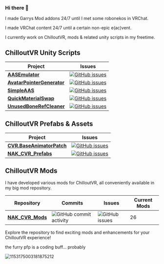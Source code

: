 ### Hi there 👋

I made Garrys Mod addons 24/7 until I met some robonekos in VRChat.

I made VRChat content 24/7 until a certain non-epic e(ac)vent.

I currently work on ChilloutVR, mods & related unity scripts in my freetime.

## ChilloutVR Unity Scripts

| Project                                           | Issues                                                                                                                                                                                                                                  |
|---------------------------------------------------|----------------------------------------------------------------------------------------------------------------------------------------------------------------------------------------------------------------------------------------|
| [**AASEmulator**](https://github.com/NotAKidOnSteam/AASEmulator/)                                                   | [![GitHub issues](https://img.shields.io/github/issues/NotAKidOnSteam/AASEmulator?color=green&logo=github&style=flat)](https://github.com/NotAKidOnSteam/AASEmulator/issues)                                       |
| [**AvatarPointerGenerator**](https://github.com/NotAKidOnSteam/AvatarPointerGenerator/)           | [![GitHub issues](https://img.shields.io/github/issues/NotAKidOnSteam/AvatarPointerGenerator?color=green&logo=github&style=flat)](https://github.com/NotAKidOnSteam/AvatarPointerGenerator/issues) |
| [**SimpleAAS**](https://github.com/NotAKidOnSteam/SimpleAAS/)                                                   | [![GitHub issues](https://img.shields.io/github/issues/NotAKidOnSteam/SimpleAAS?color=green&logo=github&style=flat)](https://github.com/NotAKidOnSteam/SimpleAAS/issues)                                       |
| [**QuickMaterialSwap**](https://github.com/NotAKidOnSteam/QuickMaterialSwap/)                           | [![GitHub issues](https://img.shields.io/github/issues/NotAKidOnSteam/QuickMaterialSwap?color=green&logo=github&style=flat)](https://github.com/NotAKidOnSteam/QuickMaterialSwap/issues)                           |
| [**UnusedBoneRefCleaner**](https://github.com/NotAKidOnSteam/UnusedBoneRefCleaner/)               | [![GitHub issues](https://img.shields.io/github/issues/NotAKidOnSteam/UnusedBoneRefCleaner?color=green&logo=github&style=flat)](https://github.com/NotAKidOnSteam/UnusedBoneRefCleaner/issues)     |

## ChilloutVR Prefabs & Assets
| Project                                           | Issues                                                                                                                                                                                                                                  |
|---------------------------------------------------|----------------------------------------------------------------------------------------------------------------------------------------------------------------------------------------------------------------------------------------|
| [**CVR.BaseAnimatorPatch**](https://github.com/NotAKidOnSteam/CVR.BaseAnimatorPatch/)               | [![GitHub issues](https://img.shields.io/github/issues/NotAKidOnSteam/CVR.BaseAnimatorPatch?color=green&logo=github&style=flat)](https://github.com/NotAKidOnSteam/CVR.BaseAnimatorPatch/issues)     |
| [**NAK_CVR_Prefabs**](https://github.com/NotAKidOnSteam/NAK_CVR_Prefabs/)                                   | [![GitHub issues](https://img.shields.io/github/issues/NotAKidOnSteam/NAK_CVR_Prefabs?color=green&logo=github&style=flat)](https://github.com/NotAKidOnSteam/NAK_CVR_Prefabs/issues)                         |


## ChilloutVR Mods

I have developed various mods for ChilloutVR, all conveniently available in my big mod repository.

| Repository               | Commits                                                              | Issues                                                           | Current Mods |
|--------------------------|----------------------------------------------------------------------|------------------------------------------------------------------|--------------|
| [**NAK_CVR_Mods**](https://github.com/NotAKidOnSteam/NAK_CVR_Mods/) | ![GitHub commit activity](https://img.shields.io/github/commit-activity/m/NotAKidOnSteam/NAK_CVR_Mods?color=blue&logo=github&style=flat) | ![GitHub issues](https://img.shields.io/github/issues/NotAKidOnSteam/NAK_CVR_Mods?color=red&logo=github&style=flat) | 26           |

Explore the repository to find exciting mods and enhancements for your ChilloutVR experience!



the furry pfp is a coding buff... probably

![1153175003181875212](https://github.com/NotAKidOnSteam/NotAKidOnSteam/assets/37721153/9251d0ad-28e8-4989-87cf-6971f1591a66)

